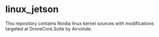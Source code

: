# linux_jetson
This repository contains Nvidia linux kernel sources with modifications targeted at DroneCore.Suite by Airvolute.
